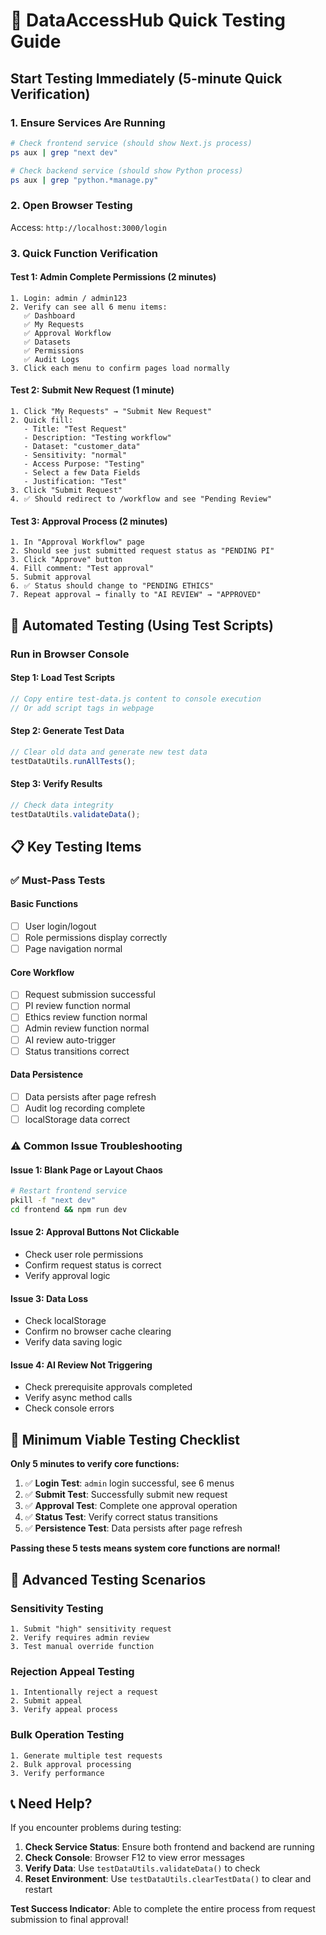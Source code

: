 # 🚀 DataAccessHub Quick Testing Guide

## Start Testing Immediately (5-minute Quick Verification)

### 1. Ensure Services Are Running
```bash
# Check frontend service (should show Next.js process)
ps aux | grep "next dev"

# Check backend service (should show Python process)  
ps aux | grep "python.*manage.py"
```

### 2. Open Browser Testing
Access: `http://localhost:3000/login`

### 3. Quick Function Verification

#### Test 1: Admin Complete Permissions (2 minutes)
```
1. Login: admin / admin123
2. Verify can see all 6 menu items:
   ✅ Dashboard
   ✅ My Requests  
   ✅ Approval Workflow
   ✅ Datasets
   ✅ Permissions
   ✅ Audit Logs
3. Click each menu to confirm pages load normally
```

#### Test 2: Submit New Request (1 minute)
```
1. Click "My Requests" → "Submit New Request"
2. Quick fill:
   - Title: "Test Request"
   - Description: "Testing workflow"
   - Dataset: "customer_data" 
   - Sensitivity: "normal"
   - Access Purpose: "Testing"
   - Select a few Data Fields
   - Justification: "Test"
3. Click "Submit Request"
4. ✅ Should redirect to /workflow and see "Pending Review"
```

#### Test 3: Approval Process (2 minutes)
```
1. In "Approval Workflow" page
2. Should see just submitted request status as "PENDING PI"
3. Click "Approve" button
4. Fill comment: "Test approval"
5. Submit approval
6. ✅ Status should change to "PENDING ETHICS"
7. Repeat approval → finally to "AI REVIEW" → "APPROVED"
```

## 🧪 Automated Testing (Using Test Scripts)

### Run in Browser Console

#### Step 1: Load Test Scripts
```javascript
// Copy entire test-data.js content to console execution
// Or add script tags in webpage
```

#### Step 2: Generate Test Data
```javascript
// Clear old data and generate new test data
testDataUtils.runAllTests();
```

#### Step 3: Verify Results
```javascript
// Check data integrity
testDataUtils.validateData();
```

## 📋 Key Testing Items

### ✅ Must-Pass Tests

#### Basic Functions
- [ ] User login/logout
- [ ] Role permissions display correctly
- [ ] Page navigation normal

#### Core Workflow
- [ ] Request submission successful
- [ ] PI review function normal
- [ ] Ethics review function normal  
- [ ] Admin review function normal
- [ ] AI review auto-trigger
- [ ] Status transitions correct

#### Data Persistence
- [ ] Data persists after page refresh
- [ ] Audit log recording complete
- [ ] localStorage data correct

### ⚠️ Common Issue Troubleshooting

#### Issue 1: Blank Page or Layout Chaos
```bash
# Restart frontend service
pkill -f "next dev"
cd frontend && npm run dev
```

#### Issue 2: Approval Buttons Not Clickable
- Check user role permissions
- Confirm request status is correct
- Verify approval logic

#### Issue 3: Data Loss
- Check localStorage
- Confirm no browser cache clearing
- Verify data saving logic

#### Issue 4: AI Review Not Triggering
- Check prerequisite approvals completed
- Verify async method calls
- Check console errors

## 🎯 Minimum Viable Testing Checklist

**Only 5 minutes to verify core functions:**

1. ✅ **Login Test**: `admin` login successful, see 6 menus
2. ✅ **Submit Test**: Successfully submit new request
3. ✅ **Approval Test**: Complete one approval operation
4. ✅ **Status Test**: Verify correct status transitions
5. ✅ **Persistence Test**: Data persists after page refresh

**Passing these 5 tests means system core functions are normal!**

## 🚀 Advanced Testing Scenarios

### Sensitivity Testing
```
1. Submit "high" sensitivity request
2. Verify requires admin review
3. Test manual override function
```

### Rejection Appeal Testing  
```
1. Intentionally reject a request
2. Submit appeal
3. Verify appeal process
```

### Bulk Operation Testing
```
1. Generate multiple test requests
2. Bulk approval processing
3. Verify performance
```

## 📞 Need Help?

If you encounter problems during testing:

1. **Check Service Status**: Ensure both frontend and backend are running
2. **Check Console**: Browser F12 to view error messages
3. **Verify Data**: Use `testDataUtils.validateData()` to check
4. **Reset Environment**: Use `testDataUtils.clearTestData()` to clear and restart

**Test Success Indicator**: Able to complete the entire process from request submission to final approval!